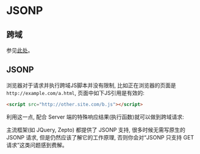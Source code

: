 # JSONP

## 跨域

参见[此处](./ajax.html#跨域与-cors)。

## JSONP

浏览器对于请求并执行跨域JS脚本并没有限制, 比如正在浏览器的页面是 `http://example.com/a.html`, 页面中如下JS引用是有效的:
  
```html
<script src="http://other.site.com/b.js"></script>
```

利用这一点, 配合 Server 端的特殊响应结果(执行函数)就可以做到跨域请求:



主流框架(如 JQuery, Zepto) 都提供了 JSONP 支持, 很多时候无需写原生的 JSONP 请求, 但是仍然应该了解它的工作原理, 否则你会对“JSONP 只支持 GET 请求”这类问题感到费解。
